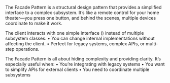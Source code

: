 The Facade Pattern is a structural design pattern that provides a simplified interface to a complex subsystem. It’s like a remote control for your home theater—you press one button, and behind the scenes, multiple devices coordinate to make it work.

The client interacts with one simple interface () instead of multiple subsystem classes.
• 	You can change internal implementations without affecting the client.
• 	Perfect for legacy systems, complex APIs, or multi-step operations.

The Facade Pattern is all about hiding complexity and providing clarity. It’s especially useful when:
• 	You’re integrating with legacy systems
• 	You want to simplify APIs for external clients
• 	You need to coordinate multiple subsystems
